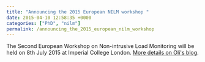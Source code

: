 ```yaml
---
title: "Announcing the 2015 European NILM workshop "
date: 2015-04-10 12:58:35 +0000
categories: ["PhD", "nilm"]
permalink: /announcing_the_2015_european_nilm_workshop
---
```

The Second European Workshop on Non-intrusive Load Monitoring will be
held on 8th July 2015 at Imperial College London. [More details on Oli's
blog](http://blog.oliverparson.co.uk/2015/04/announcing-2015-european-nilm-workshop.html).

